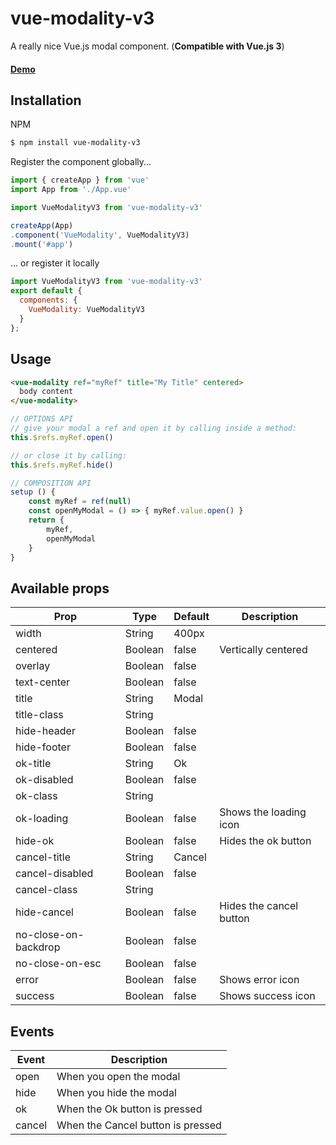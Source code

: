 # vue-modality-v3
A really nice Vue.js modal component. (**Compatible with Vue.js 3**)

#### [Demo](https://ovictorpereira.github.io/vue-modality-v3/ "Demo")

## Installation
NPM
```bash
$ npm install vue-modality-v3
``` 
Register the component globally...
```js
import { createApp } from 'vue'
import App from './App.vue'

import VueModalityV3 from 'vue-modality-v3'

createApp(App)
.component('VueModality', VueModalityV3)
.mount('#app')

```

... or register it locally
```js
import VueModalityV3 from 'vue-modality-v3'
export default {
  components: {
    VueModality: VueModalityV3
  }
};
```

## Usage
```html
<vue-modality ref="myRef" title="My Title" centered>
  body content
</vue-modality>
```
```js
// OPTIONS API
// give your modal a ref and open it by calling inside a method:
this.$refs.myRef.open()

// or close it by calling:
this.$refs.myRef.hide()
```

```js
// COMPOSITION API
setup () {
	const myRef = ref(null)
	const openMyModal = () => { myRef.value.open() }
	return {
		myRef,
		openMyModal
	}
}
```



## Available props

| Prop                             | Type             | Default                | Description              |
|--------------------------|---------------|--------------------|----------------------|
| width         |               String |    400px                   |                                             |
| centered   | Boolean           | false                    | Vertically  centered   |
| overlay    | Boolean           | false     |  |
| text-center         |               Boolean |    false                   |                                             |
| title     |         String           |     Modal                |                             |
| title-class   | String           |                        |                                           |
| hide-header     | Boolean           |      false                  |                 |
| hide-footer     | Boolean           |         false               |                 |
| ok-title     | String           |            Ok            |                  |
| ok-disabled     | Boolean           |         false               |                 |
| ok-class     | String           |                        |                 |
| ok-loading     | Boolean           |        false          |      Shows the loading icon           |
| hide-ok     | Boolean           |      false                  |       Hides the ok button          |
| cancel-title     | String           |          Cancel              |                |
| cancel-disabled     | Boolean           |         false               |                 |
| cancel-class     | String           |                        |                 |
| hide-cancel     | Boolean           |      false                  |       Hides the cancel button          |
| no-close-on-backdrop     | Boolean           |      false                  |               |
| no-close-on-esc     | Boolean           |      false                  |               |
| error     | Boolean           |      false                  |      Shows error icon         |
| success     | Boolean           |      false                  |      Shows success icon         |

## Events
| Event    |  Description |
|----------|--------------|
| open     |  When you open the modal       |
| hide     |   When you hide the modal       |
| ok        |    When the Ok button is pressed      |
| cancel        |    When the Cancel button is pressed      |